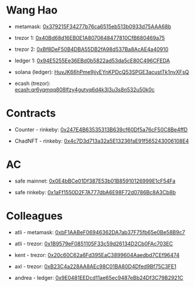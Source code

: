 # Wang Hao
- metamask: [0x379215F34277b76ca6515eb513b0933d75AAA68b](https://etherscan.io/address/0x379215F34277b76ca6515eb513b0933d75AAA68b)

- trezor 1: [0x40Bd68d16EB0E1A8070648477810CfB680469a75](https://etherscan.io/address/0x40Bd68d16EB0E1A8070648477810CfB680469a75)

- trezor 2: [0xBf8DeF50B4DBA55DB2fA98d537Ba8AcAE4a40910](https://etherscan.io/address/0xBf8DeF50B4DBA55DB2fA98d537Ba8AcAE4a40910)

- ledger 1: [0x94E5255Ee36EBd0b5822ad53da5cE80C496CFEDA](https://etherscan.io/address/0x94E5255Ee36EBd0b5822ad53da5cE80C496CFEDA)

- solana (ledger): [HuvJK66hPme9jjyEYnKPDcQ53SPGE3acustTk1nyXFsQ](https://explorer.solana.com/address/HuvJK66hPme9jjyEYnKPDcQ53SPGE3acustTk1nyXFsQ)

- ecash (trezor): [ecash:qr6yqmqq808lfzy4gutyq6d4k3l3u3s8n532u50k0c](https://ecashexplorer.com/address/ecash:qr6yqmqq808lfzy4gutyq6d4k3l3u3s8n532u50k0c)

# Contracts

- Counter - rinkeby: [0x247E4B63535313B639cf60Df5a76cF50C8Be4ffD](https://rinkeby.etherscan.io/address/0x247E4B63535313B639cf60Df5a76cF50C8Be4ffD)

- ChadNFT - rinkeby: [0x4c7D3d713a32a5E13236faE91f565243006108E4](https://rinkeby.etherscan.io/address/0x4c7D3d713a32a5E13236faE91f565243006108E4)

# AC
- safe mainnet: [0x0E4bBCe01Df387E53b01B85910126999E1cF54Fa](https://gnosis-safe.io/app/eth:0x0E4bBCe01Df387E53b01B85910126999E1cF54Fa)

- safe rinkeby: [0x1aFf1550D2F7A777dbA6E98F72d0786Bc8A3Cb8b](https://gnosis-safe.io/app/rin:0x1aFf1550D2F7A777dbA6E98F72d0786Bc8A3Cb8b)

# Colleagues

- atli - metamask: [0xbF1AABeF06946362DA7ab37F75fb65e0Be58B9c7](https://etherscan.io/address/0xbF1AABeF06946362DA7ab37F75fb65e0Be58B9c7)

- atli - trezor: [0x1B9579eF0851105F33c59d26134D2Cb0FAc703EC](https://etherscan.io/address/0x1B9579eF0851105F33c59d26134D2Cb0FAc703EC)

- kent - trezor: [0x20c60C62a6Fd395EaC3899604Aaedbd7CEf96474](https://etherscan.io/address/0x20c60C62a6Fd395EaC3899604Aaedbd7CEf96474)

- axl - trezor: [0xB23C4a228AA8AEc98C01BA80D4Dfed9Bf75C3FE1](https://etherscan.io/address/0xB23C4a228AA8AEc98C01BA80D4Dfed9Bf75C3FE1)

- andrea - ledger: [0x9E0481EEDcd11ae65ec9487eBb24Df3C79B2921C](https://etherscan.io/address/0x9E0481EEDcd11ae65ec9487eBb24Df3C79B2921C)
